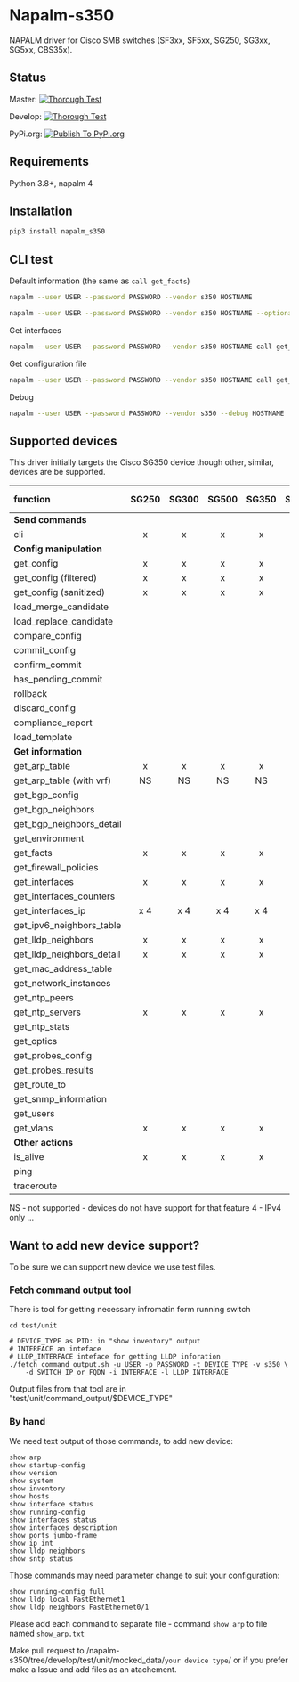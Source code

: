 # Napalm-s350

NAPALM driver for Cisco SMB switches (SF3xx, SF5xx, SG250, SG3xx, SG5xx, CBS35x).

## Status

Master: [![Thorough Test](https://github.com/napalm-automation-community/napalm-s350/actions/workflows/ThoroughTest.yml/badge.svg?branch=master)](https://github.com/napalm-automation-community/napalm-s350/actions/workflows/ThoroughTest.yml)

Develop: [![Thorough Test](https://github.com/napalm-automation-community/napalm-s350/actions/workflows/ThoroughTest.yml/badge.svg?branch=develop)](https://github.com/napalm-automation-community/napalm-s350/actions/workflows/ThoroughTest.yml)

PyPi.org: [![Publish To PyPi.org](https://github.com/napalm-automation-community/napalm-s350/actions/workflows/PublishToPIP.yml/badge.svg?branch=master)](https://github.com/napalm-automation-community/napalm-s350/actions/workflows/PublishToPIP.yml)

## Requirements

Python 3.8+, napalm 4

## Installation 

```bash
pip3 install napalm_s350
```
## CLI test

Default information (the same as `call get_facts`)
```bash
napalm --user USER --password PASSWORD --vendor s350 HOSTNAME

napalm --user USER --password PASSWORD --vendor s350 HOSTNAME --optional_args "force_no_enable=True"
```

Get interfaces
```bash
napalm --user USER --password PASSWORD --vendor s350 HOSTNAME call get_interfaces
```

Get configuration file
```bash
napalm --user USER --password PASSWORD --vendor s350 HOSTNAME call get_config
```

Debug
```bash
napalm --user USER --password PASSWORD --vendor s350 --debug HOSTNAME
```

## Supported devices

This driver initially targets the Cisco SG350 device though other, similar, devices are
be supported.

| function                  | SG250 | SG300 | SG500 | SG350 | SG550 | stack SG500 | stack SG550 | CBS350 |
| :---                      | :---: | :---: | :---: | :---: | :---: | :---:       | :---:       | :---:  |
| **Send commands**                                                                                      |
| cli                       | x     | x     | x     | x     | x     | x           | x           | x      |
| **Config manipulation**                                                                                |
|get_config                 | x     | x     | x     | x     | x     |             |             | x      |
|get_config (filtered)      | x     | x     | x     | x     | x     |             |             | x      |
|get_config (sanitized)     | x     | x     | x     | x     | x     |             |             | x      |
|load_merge_candidate       |       |       |       |       |       |             |             |        |
|load_replace_candidate     |       |       |       |       |       |             |             |        |
|compare_config             |       |       |       |       |       |             |             |        |
|commit_config              |       |       |       |       |       |             |             |        |
|confirm_commit             |       |       |       |       |       |             |             |        |
|has_pending_commit         |       |       |       |       |       |             |             |        |
|rollback                   |       |       |       |       |       |             |             |        |
|discard_config             |       |       |       |       |       |             |             |        |
|compliance_report          |       |       |       |       |       |             |             |        |
|load_template              |       |       |       |       |       |             |             |        |
| **Get information**                                                                                    |
|get_arp_table              | x     | x     | x     | x     | x     |             |             | x      |
|get_arp_table (with vrf)   | NS    | NS    | NS    | NS    | NS    |             |             | NS     |
|get_bgp_config             |       |       |       |       |       |             |             |        |
|get_bgp_neighbors          |       |       |       |       |       |             |             |        |
|get_bgp_neighbors_detail   |       |       |       |       |       |             |             |        |
|get_environment            |       |       |       |       |       |             |             |        |
|get_facts                  | x     | x     | x     | x     | x     |             |             | x      |
|get_firewall_policies      |       |       |       |       |       |             |             |        |
|get_interfaces             | x     | x     | x     | x     | x     |             |             | x      |
|get_interfaces_counters    |       |       |       |       |       |             |             |        |
|get_interfaces_ip          | x 4   | x 4   | x 4   | x 4   | x 4   |             |             | x 4    |
|get_ipv6_neighbors_table   |       |       |       |       |       |             |             |        |
|get_lldp_neighbors         | x     | x     | x     | x     | x     |             |             | x      |
|get_lldp_neighbors_detail  | x     | x     | x     | x     | x     |             |             | x      |
|get_mac_address_table      |       |       |       |       |       |             |             |        |
|get_network_instances      |       |       |       |       |       |             |             |        |
|get_ntp_peers              |       |       |       |       |       |             |             |        |
|get_ntp_servers            | x     | x     | x     | x     | x     |             |             | x      |
|get_ntp_stats              |       |       |       |       |       |             |             |        |
|get_optics                 |       |       |       |       |       |             |             |        |
|get_probes_config          |       |       |       |       |       |             |             |        |
|get_probes_results         |       |       |       |       |       |             |             |        |
|get_route_to               |       |       |       |       |       |             |             |        |
|get_snmp_information       |       |       |       |       |       |             |             |        |
|get_users                  |       |       |       |       |       |             |             |        |
|get_vlans                  | x     | x     | x     | x     | x     |             |             | x      |
| **Other actions**                                                                                      |
|is_alive                   | x     | x     | x     | x     | x     | x           | x           | x      |
|ping                       |       |       |       |       |       |             |             |        |
|traceroute                 |       |       |       |       |       |             |             |        |


NS - not supported - devices do not have support for that feature
4  - IPv4 only ...

## Want to add new device support?

To be sure we can support new device we use test files.

### Fetch command output tool
There is tool for getting necessary infromatin form running switch
```
cd test/unit

# DEVICE_TYPE as PID: in "show inventory" output
# INTERFACE an inteface
# LLDP_INTERFACE inteface for getting LLDP inforation
./fetch_command_output.sh -u USER -p PASSWORD -t DEVICE_TYPE -v s350 \
    -d SWITCH_IP_or_FQDN -i INTERFACE -l LLDP_INTERFACE 
```

Output files from that tool are in "test/unit/command_output/$DEVICE_TYPE"

### By hand

We need text output of those commands, to add new device:
```
show arp
show startup-config
show version
show system
show inventory
show hosts
show interface status
show running-config
show interfaces status
show interfaces description
show ports jumbo-frame
show ip int
show lldp neighbors
show sntp status
```

Those commands may need parameter change to suit your configuration:
```
show running-config full
show lldp local FastEthernet1
show lldp neighbors FastEthernet0/1
```

Please add each command to separate file - command `show arp` to file named `show_arp.txt`

Make pull request to /napalm-s350/tree/develop/test/unit/mocked_data/`your device type`/
or if you prefer make a Issue and add files as an atachement.
